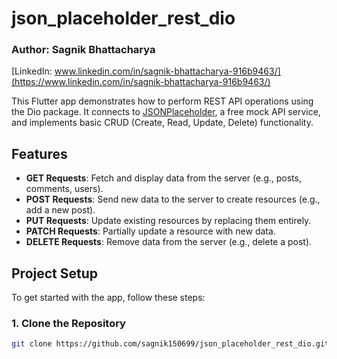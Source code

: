 # json_placeholder_rest_dio

### Author: Sagnik Bhattacharya
[LinkedIn: www.linkedin.com/in/sagnik-bhattacharya-916b9463/](https://www.linkedin.com/in/sagnik-bhattacharya-916b9463/)

This Flutter app demonstrates how to perform REST API operations using the Dio package. It connects to [JSONPlaceholder](https://jsonplaceholder.typicode.com/), a free mock API service, and implements basic CRUD (Create, Read, Update, Delete) functionality.

## Features

- **GET Requests**: Fetch and display data from the server (e.g., posts, comments, users).
- **POST Requests**: Send new data to the server to create resources (e.g., add a new post).
- **PUT Requests**: Update existing resources by replacing them entirely.
- **PATCH Requests**: Partially update a resource with new data.
- **DELETE Requests**: Remove data from the server (e.g., delete a post).

## Project Setup

To get started with the app, follow these steps:

### 1. Clone the Repository

```bash
git clone https://github.com/sagnik150699/json_placeholder_rest_dio.git
